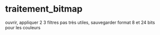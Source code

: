 # traitement_bitmap

ouvrir, appliquer 2 3 filtres pas très utiles, sauvegarder
format 8 et 24 bits pour les couleurs
